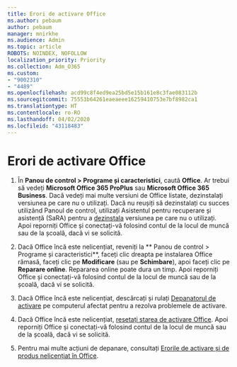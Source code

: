 ```yaml
---
title: Erori de activare Office
ms.author: pebaum
author: pebaum
manager: mnirkhe
ms.audience: Admin
ms.topic: article
ROBOTS: NOINDEX, NOFOLLOW
localization_priority: Priority
ms.collection: Adm_O365
ms.custom:
- "9002310"
- "4489"
ms.openlocfilehash: acd99c8f4ed9ea25bd5e15b161e8c3fae083112b
ms.sourcegitcommit: 75553b64261eaeaeee16259410753e7bf8982ca1
ms.translationtype: HT
ms.contentlocale: ro-RO
ms.lasthandoff: 04/02/2020
ms.locfileid: "43118483"
---
```

# <a name="office-activation-errors"></a>Erori de activare Office

1. În **Panou de control > Programe și caracteristici**, caută **Office**. Ar trebui să vedeți **Microsoft Office 365 ProPlus** sau **Microsoft Office 365 Business**. Dacă vedeți mai multe versiuni de Office listate, dezinstalați versiunea pe care nu o utilizați. Dacă nu reușiți să dezinstalați cu succes utilizând Panoul de control, utilizați Asistentul pentru recuperare și asistență (SaRA) pentru a [dezinstala](https://aka.ms/SARA-OfficeUninstall-Alchemy) versiunea pe care nu o utilizați. Apoi reporniți Office și conectați-vă folosind contul de la locul de muncă sau de la școală, dacă vi se solicită. 

2. Dacă Office încă este nelicențiat, reveniți la ** Panou de control > Programe și caracteristici**, faceți clic dreapta pe instalarea Office rămasă, faceți clic pe **Modificare** (sau pe **Schimbare**), apoi faceți clic pe **Reparare online**. Repararea online poate dura un timp. Apoi reporniți Office și conectați-vă folosind contul de la locul de muncă sau de la școală, dacă vi se solicită. 

3. Dacă Office încă este nelicențiat, descărcați și rulați [Depanatorul de activare](https://aka.ms/SARA-OfficeActivation-Alchemy) pe computerul afectat pentru a rezolva problemele de activare. 

4. Dacă Office încă este nelicențiat, [resetați starea de activare Office](https://docs.microsoft.com/ro-RO/office365/troubleshoot/activation/reset-office-365-proplus-activation-state). Apoi reporniți Office și conectați-vă folosind contul de la locul de muncă sau de la școală, dacă vi se solicită.  

5. Pentru mai multe acțiuni de depanare, consultați [Erorile de activare și de produs nelicențiat în Office](https://support.office.com/article/unlicensed-product-and-activation-errors-in-office-0d23d3c0-c19c-4b2f-9845-5344fedc4380).
